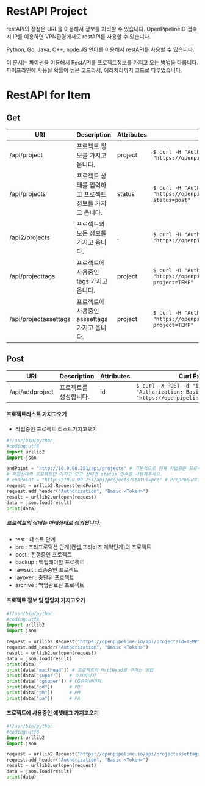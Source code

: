 # RestAPI Project

restAPI의 장점은 URL을 이용해서 정보를 처리할 수 있습니다.
OpenPipelineIO 접속시 IP를 이용하면 VPN환경에서도 restAPI를 사용할 수 있습니다.

Python, Go, Java, C++, node.JS 언어를 이용해서 restAPI를 사용할 수 있습니다.

이 문서는 파이썬을 이용해서 RestAPI를 프로젝트정보를 가지고 오는 방법을 다룹니다.
파이프라인에 사용될 확률이 높은 코드라서, 에러처리까지 코드로 다루었습니다.

# RestAPI for Item

## Get

| URI | Description | Attributes | Curl Example |
| --- | --- | --- | --- |
| /api/project | 프로젝트 정보를 가지고 옵니다. | project | `$ curl -H "Authorization: Basic <Token>" "https://openpipeline.io/api/project?id=TEMP"` |
| /api/projects | 프로젝트 상태를 입력하고 프로젝트 정보를 가지고 옵니다. | status | `$ curl -H "Authorization: Basic <Token>" "https://openpipeline.io/api/projects?status=post"` |
| /api2/projects | 프로젝트의 모든 정보를 가지고 옵니다. | . | `$ curl -H "Authorization: Basic <Token>" "https://openpipeline.io/api2/projects"` |
| /api/projecttags | 프로젝트에 사용중인 tags 가지고 옵니다. | project | `$ curl -H "Authorization: Basic <Token>" "https://openpipeline.io/api/projecttags?project=TEMP"` |
| /api/projectassettags | 프로젝트에 사용중인 asssettags 가지고 옵니다. | project | `$ curl -H "Authorization: Basic <Token>" "https://openpipeline.io/api/projectassettags?project=TEMP"` |

## Post

| URI | Description | Attributes | Curl Example |
| --- | --- | --- | --- |
| /api/addproject | 프로젝트를 생성합니다. | id | `$ curl -X POST -d "id=TEMP" -H "Authorization: Basic <Token>" "https://openpipeline.io/api/addproject"` |

#### 프로젝트리스트 가지고오기
- 작업중인 프로젝트 리스트가지고오기

```python
#!/usr/bin/python
#coding:utf8
import urllib2
import json

endPoint = "http://10.0.90.251/api/projects" # 기본적으로 현재 작업중인 프로젝트를 가지고옵니다.(pre + post + backup상태)
# 특정상태의 프로젝트만 가지고 오고 싶다면 status 인수를 사용해주세요.
# endPoint = "http://10.0.90.251/api/projects?status=pre" # Preproduction 상태를 가진 프로젝트를 가지고 옵니다.
request = urllib2.Request(endPoint)
request.add_header("Authorization", "Basic <Token>")
result = urllib2.urlopen(request)
data = json.load(result)
print(data)
```

##### 프로젝트의 상태는 아래상태로 정의됩니다.
- test : 테스트 단계
- pre : 프리프로덕션 단계(컨셉,프리비즈,계약단계)의 프로젝트
- post : 진행중인 프로젝트
- backup : 백업해야할 프로젝트
- lawsuit : 소송중인 프로젝트
- layover : 중단된 프로젝트
- archive : 백업완료된 프로젝트


#### 프로젝트 정보 및 담당자 가지고오기
```python
#!/usr/bin/python
#coding:utf8
import urllib2
import json

request = urllib2.Request("https://openpipeline.io/api/project?id=TEMP") # TEMP 프로젝트 자료구조를 가지고 옵니다.
request.add_header("Authorization", "Basic <Token>")
result = urllib2.urlopen(request)
data = json.load(result)
print(data)
print(data["mailhead"]) # 프로젝트의 MailHead를 구하는 방법
print(data["super"])   # 슈퍼바이저
print(data["cgsuper"]) # CG슈퍼바이저
print(data["pd"])      # PD
print(data["pm"])      # PM
print(data["pa"])      # PA
```

#### 프로젝트에 사용중인 에셋태그 가지고오기
```python
#!/usr/bin/python
#coding:utf8
import urllib2
import json

request = urllib2.Request("https://openpipeline.io/api/projectassettags?project=TEMP")
request.add_header("Authorization", "Basic <Token>")
result = urllib2.urlopen(request)
data = json.load(result)
print(data)
```